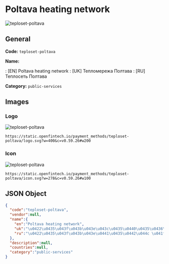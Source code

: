 
# Poltava heating network 
![teploset-poltava](https://static.openfintech.io/payment_methods/teploset-poltava/logo.svg?w=400&c=v0.59.26#w200)  

## General 
**Code:** `teploset-poltava` 
 
**Name:** 
 
:	[EN] Poltava heating network 
:	[UK] Тепломережа Полтава 
:	[RU] Теплосеть Полтава 
 
**Category:** `public-services` 
 

## Images 

### Logo 
![teploset-poltava](https://static.openfintech.io/payment_methods/teploset-poltava/logo.svg?w=400&c=v0.59.26#w200)  

```
https://static.openfintech.io/payment_methods/teploset-poltava/logo.svg?w=400&c=v0.59.26#w200
```  

### Icon 
![teploset-poltava](https://static.openfintech.io/payment_methods/teploset-poltava/icon.svg?w=278&c=v0.59.26#w100)  

```
https://static.openfintech.io/payment_methods/teploset-poltava/icon.svg?w=278&c=v0.59.26#w100
```  

## JSON Object 

```json
{
  "code":"teploset-poltava",
  "vendor":null,
  "name":{
    "en":"Poltava heating network",
    "uk":"\u0422\u0435\u043f\u043b\u043e\u043c\u0435\u0440\u0435\u0436\u0430 \u041f\u043e\u043b\u0442\u0430\u0432\u0430",
    "ru":"\u0422\u0435\u043f\u043b\u043e\u0441\u0435\u0442\u044c \u041f\u043e\u043b\u0442\u0430\u0432\u0430"
  },
  "description":null,
  "countries":null,
  "category":"public-services"
}
```  
